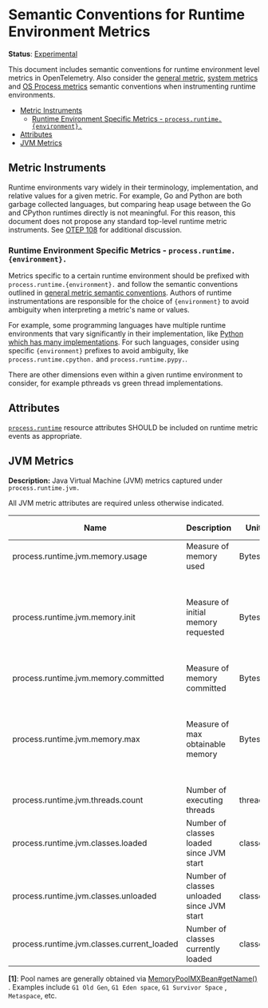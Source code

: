 # Semantic Conventions for Runtime Environment Metrics

**Status**: [Experimental](../../document-status.md)

This document includes semantic conventions for runtime environment level
metrics in OpenTelemetry. Also consider the [general
metric](README.md#general-metric-semantic-conventions), [system
metrics](system-metrics.md) and [OS Process metrics](process-metrics.md)
semantic conventions when instrumenting runtime environments.

<!-- Re-generate TOC with `markdown-toc --no-first-h1 -i` -->

<!-- toc -->

- [Metric Instruments](#metric-instruments)
  * [Runtime Environment Specific Metrics - `process.runtime.{environment}.`](#runtime-environment-specific-metrics---processruntimeenvironment)
- [Attributes](#attributes)
- [JVM Metrics](#jvm-metrics)

<!-- tocstop -->

## Metric Instruments

Runtime environments vary widely in their terminology, implementation, and
relative values for a given metric. For example, Go and Python are both
garbage collected languages, but comparing heap usage between the Go and
CPython runtimes directly is not meaningful. For this reason, this document
does not propose any standard top-level runtime metric instruments. See [OTEP
108](https://github.com/open-telemetry/oteps/pull/108/files) for additional
discussion.

### Runtime Environment Specific Metrics - `process.runtime.{environment}.`

Metrics specific to a certain runtime environment should be prefixed with
`process.runtime.{environment}.` and follow the semantic conventions outlined in
[general metric semantic
conventions](README.md#general-metric-semantic-conventions). Authors of
runtime instrumentations are responsible for the choice of `{environment}` to
avoid ambiguity when interpreting a metric's name or values.

For example, some programming languages have multiple runtime environments
that vary significantly in their implementation, like [Python which has many
implementations](https://wiki.python.org/moin/PythonImplementations). For
such languages, consider using specific `{environment}` prefixes to avoid
ambiguity, like `process.runtime.cpython.` and `process.runtime.pypy.`.

There are other dimensions even within a given runtime environment to
consider, for example pthreads vs green thread implementations.

## Attributes

[`process.runtime`](../../resource/semantic_conventions/process.md#process-runtimes) resource attributes SHOULD be included on runtime metric events as appropriate.

## JVM Metrics

**Description:** Java Virtual Machine (JVM) metrics captured under `process.runtime.jvm.`

All JVM metric attributes are required unless otherwise indicated.

| Name                                       | Description                                | Unit  | Unit ([UCUM](README.md#instrument-units)) | Instrument Type ([*](README.md#instrument-types)) | Value Type | Attribute Key | Attribute Values      |
|--------------------------------------------|--------------------------------------------|-------|-------------------------------------------|---------------------------------------------------|------------|---------------|-----------------------|
| process.runtime.jvm.memory.usage           | Measure of memory used                     | Bytes | `By`                                      | UpDownCounter                                     | Int64      | type          | `"heap"`, `"nonheap"` |
|                                            |                                            |       |                                           |                                                   |            | pool          | Name of pool [1]      |
| process.runtime.jvm.memory.init            | Measure of initial memory requested        | Bytes | `By`                                      | UpDownCounter                                     | Int64      | type          | `"heap"`, `"nonheap"` |
|                                            |                                            |       |                                           |                                                   |            | pool          | Name of pool [1]      |
| process.runtime.jvm.memory.committed       | Measure of memory committed                | Bytes | `By`                                      | UpDownCounter                                     | Int64      | type          | `"heap"`, `"nonheap"` |
|                                            |                                            |       |                                           |                                                   |            | pool          | Name of pool [1]      |
| process.runtime.jvm.memory.max             | Measure of max obtainable memory           | Bytes | `By`                                      | UpDownCounter                                     | Int64      | type          | `"heap"`, `"nonheap"` |
|                                            |                                            |       |                                           |                                                   |            | pool          | Name of pool [1]      |
| process.runtime.jvm.threads.count          | Number of executing threads                | threads | `{threads}`                             | UpDownCounter                                     | Int64      |               |                       |
| process.runtime.jvm.classes.loaded         | Number of classes loaded since JVM start   | classes | `{classes}`                             | Counter                                           | Int64      |               |                       |
| process.runtime.jvm.classes.unloaded       | Number of classes unloaded since JVM start | classes | `{classes}`                             | Counter                                           | Int64      |               |                       |
| process.runtime.jvm.classes.current_loaded | Number of classes currently loaded         | classes | `{classes}`                             | UpDownCounter                                     | Int64      |               |                       |

**[1]**: Pool names are generally obtained
via [MemoryPoolMXBean#getName()](https://docs.oracle.com/en/java/javase/11/docs/api/java.management/java/lang/management/MemoryPoolMXBean.html#getName())
. Examples include `G1 Old Gen`, `G1 Eden space`, `G1 Survivor Space`
, `Metaspace`, etc.
